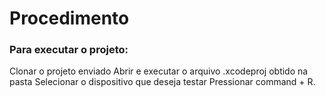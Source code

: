 # Procedimento

### Para executar o projeto:
Clonar o projeto enviado
Abrir e executar o arquivo .xcodeproj obtido na pasta
Selecionar o dispositivo que deseja testar
Pressionar command + R.
